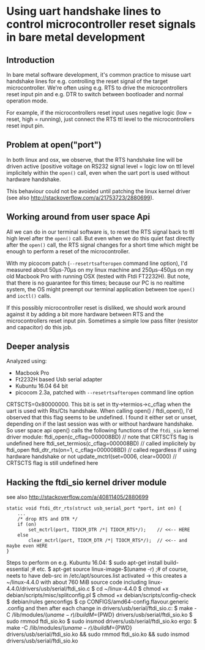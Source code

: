 Using uart handshake lines to control microcontroller reset signals in bare metal development
=============================================================================================

Introduction
------------
In bare metal software development, it's common practice to misuse uart handshake lines for e.g. controlling the reset signal of the target microcontroller.
We're often using e.g. RTS to drive the microcontrollers reset input pin and e.g. DTR to switch between bootloader and normal operation mode.

For example, if the microcontrollers reset input uses negative logic (low = reset, high = running), just connect the RTS ttl level to the microcontrollers reset input pin.

Problem at open("port")
-----------------------
In both linux and osx, we observe, that the RTS handshake line will be driven active (positive voltage on RS232 signal level = logic low on ttl level implicitely within the `open()` call,
even when the uart port is used without hardware handshake.

This behaviour could not be avoided until patching the linux kernel driver (see also http://stackoverflow.com/a/21753723/2880699).

Working around from user space Api
----------------------------------

All we can do in our terminal software is, to reset the RTS signal back to ttl high level after the `open()` call.
But even when we do this quiet fast directly after the `open()` call, the RTS signal changes for a short time which might be enough to perform a reset of the microcontroller.

With my picocom patch (`--resetrtsafteropen` command line option), I'd measured about 50µs-70µs on my linux machine and 250µs-450µs on my old Macbook Pro with running OSX (tested with Ftdi FT2232H).
But note, that there is no guarantee for this times; because our PC is no realtime system, the OS might preempt our terminal application between toe `open()` and `ioctl()` calls. 

If this possibly microcontroller reset is disliked, we should work around against it by adding a bit more hardware between RTS and the microcontrollers reset input pin.
Sometimes a simple low pass filter (resistor and capacitor) do this job.

Deeper analysis
---------------
Analyzed using:
- Macbook Pro
- Ft2232H based Usb serial adapter
- Kubuntu 16.04 64 bit
- picocom 2.3a, patched with `--resetrtsafteropen` command line option

CRTSCTS=0x80000000. This bit is set in tty->termios->c_cflag when the uart is used with Rts/Cts handshake.
When calling open() / ftdi_open(), I'd observed that this flag seems to be undefined. I found it either set or unset, depending on if the last session was with or without hardware handshake.
So user space api open() calls the following functions of the `ftdi_sio` kernel driver module:
    ftdi_open(c_cflag=000008BD)                    // note that CRTSCTS flag is undefined here
        ftdi_set_termios(c_cflag=000008BD)         // called implicitely by ftdi_open
    ftdi_dtr_rts(on=1, c_cflag=000008BD)           // called regardless if using hardware handshake or not
        update_mctrl(set=0006, clear=0000)         // CRTSCTS flag is still undefined here

Hacking the ftdi_sio kernel driver module
-----------------------------------------

see also http://stackoverflow.com/a/40811405/2880699

    static void ftdi_dtr_rts(struct usb_serial_port *port, int on) {
        ...
        /* drop RTS and DTR */
        if (on)
            set_mctrl(port, TIOCM_DTR /*| TIOCM_RTS*/);    // <<-- HERE
        else
            clear_mctrl(port, TIOCM_DTR /*| TIOCM_RTS*/);  // <<-- and maybe even HERE
    }

Steps to perform on e.g. Kubuntu 16.04:
$ sudo apt-get install build-essential    ;# etc.
$ apt-get source linux-image-$(uname -r)  ;# of course, neets to have deb-src in /etc/apt/sources.list activated
-> this creates a ~/linux-4.4.0 with about 760 MiB source code including linux-4.4.0/drivers/usb/serial/ftdi_sio.c
$ cd ~/linux-4.4.0
$ chmod +x debian/scripts/misc/splitconfig.pl
$ chmod +x debian/scripts/config-check
$ debian/rules genconfigs
$ cp CONFIGS/amd64-config.flavour.generic .config
and then after each change in drivers/usb/serial/ftdi_sio.c:
$ make -C /lib/modules/$(uname -r)/build M=${PWD} drivers/usb/serial/ftdi_sio.ko
$ sudo rmmod ftdi_sio.ko
$ sudo insmod drivers/usb/serial/ftdi_sio.ko
ergo:
$ make -C /lib/modules/$(uname -r)/build M=${PWD} drivers/usb/serial/ftdi_sio.ko && sudo rmmod ftdi_sio.ko && sudo insmod drivers/usb/serial/ftdi_sio.ko
